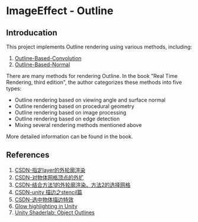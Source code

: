 # ImageEffect - Outline

## Introducation
This project implements Outline rendering using various methods, including:

1. [Outline-Based-Convolution](Outline/OutlineBasedConvolution.md)
2. [Outline-Based-Normal](Outline/OutlineBasedNormal.md)

There are many methods for rendering Outline. In the book "Real Time Rendering, third edition", the author categorizes these methods into five types:

- Outline rendering based on viewing angle and surface normal
- Outline rendering based on procedural geometry 
- Outline rendering based on image processing
- Outline rendering based on edge detection
- Mixing several rendering methods mentioned above

More detailed information can be found in the book.

## References
1. [CSDN-指定layer的外轮廓渲染](https://blog.csdn.net/l773575310/article/details/78701756)
2. [CSDN-对物体网格顶点的外扩](https://blog.csdn.net/l773575310/article/details/78714406)
3. [CSDN-结合方法1的外轮廓渲染、方法2的选择网格](https://blog.csdn.net/l773575310/article/details/78729906)
4. [CSDN-unity 描边之stencil篇](https://blog.csdn.net/akak2010110/article/details/86149390?utm_medium=distribute.pc_relevant.none-task-blog-2~default~baidujs_baidulandingword~default-9-86149390-blog-78729906.235^v35^pc_relevant_increate_t0_download_v2_base&spm=1001.2101.3001.4242.6&utm_relevant_index=12)
5. [CSDN-选中物体描边特效](https://zhyan8.blog.csdn.net/article/details/127937019?spm=1001.2101.3001.6650.10&utm_medium=distribute.pc_relevant.none-task-blog-2%7Edefault%7EBlogCommendFromBaidu%7ERate-10-127937019-blog-86149390.235%5Ev35%5Epc_relevant_increate_t0_download_v2_base&depth_1-utm_source=distribute.pc_relevant.none-task-blog-2%7Edefault%7EBlogCommendFromBaidu%7ERate-10-127937019-blog-86149390.235%5Ev35%5Epc_relevant_increate_t0_download_v2_base&utm_relevant_index=15&ydreferer=aHR0cHM6Ly9ibG9nLmNzZG4ubmV0L2FrYWsyMDEwMTEwL2FydGljbGUvZGV0YWlscy84NjE0OTM5MD91dG1fbWVkaXVtPWRpc3RyaWJ1dGUucGNfcmVsZXZhbnQubm9uZS10YXNrLWJsb2ctMn5kZWZhdWx0fmJhaWR1anNfYmFpZHVsYW5kaW5nd29yZH5kZWZhdWx0LTktODYxNDkzOTAtYmxvZy03ODcyOTkwNi4yMzVedjM1XnBjX3JlbGV2YW50X2luY3JlYXRlX3QwX2Rvd25sb2FkX3YyX2Jhc2Umc3BtPTEwMDEuMjEwMS4zMDAxLjQyNDIuNiZ1dG1fcmVsZXZhbnRfaW5kZXg9MTI%3D&ydreferer=aHR0cHM6Ly9ibG9nLmNzZG4ubmV0L2FrYWsyMDEwMTEwL2FydGljbGUvZGV0YWlscy84NjE0OTM5MD91dG1fbWVkaXVtPWRpc3RyaWJ1dGUucGNfcmVsZXZhbnQubm9uZS10YXNrLWJsb2ctMn5kZWZhdWx0fmJhaWR1anNfYmFpZHVsYW5kaW5nd29yZH5kZWZhdWx0LTktODYxNDkzOTAtYmxvZy03ODcyOTkwNi4yMzVedjM1XnBjX3JlbGV2YW50X2luY3JlYXRlX3QwX2Rvd25sb2FkX3YyX2Jhc2Umc3BtPTEwMDEuMjEwMS4zMDAxLjQyNDIuNiZ1dG1fcmVsZXZhbnRfaW5kZXg9MTI%3D)
6. [Glow highlighting in Unity](http://xroft666.blogspot.com/2015/07/glow-highlighting-in-unity.html)
7. [Unity Shaderlab: Object Outlines](https://willweissman.wordpress.com/tutorials/shaders/unity-shaderlab-object-outlines/)